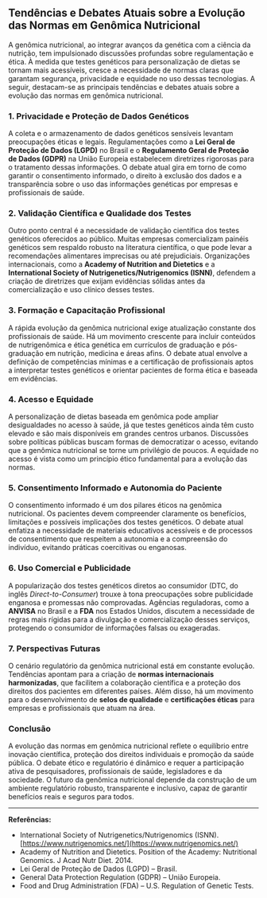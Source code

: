 
## Tendências e Debates Atuais sobre a Evolução das Normas em Genômica Nutricional

A genômica nutricional, ao integrar avanços da genética com a ciência da nutrição, tem impulsionado discussões profundas sobre regulamentação e ética. À medida que testes genéticos para personalização de dietas se tornam mais acessíveis, cresce a necessidade de normas claras que garantam segurança, privacidade e equidade no uso dessas tecnologias. A seguir, destacam-se as principais tendências e debates atuais sobre a evolução das normas em genômica nutricional.

### 1. **Privacidade e Proteção de Dados Genéticos**

A coleta e o armazenamento de dados genéticos sensíveis levantam preocupações éticas e legais. Regulamentações como a **Lei Geral de Proteção de Dados (LGPD)** no Brasil e o **Regulamento Geral de Proteção de Dados (GDPR)** na União Europeia estabelecem diretrizes rigorosas para o tratamento dessas informações. O debate atual gira em torno de como garantir o consentimento informado, o direito à exclusão dos dados e a transparência sobre o uso das informações genéticas por empresas e profissionais de saúde.

### 2. **Validação Científica e Qualidade dos Testes**

Outro ponto central é a necessidade de validação científica dos testes genéticos oferecidos ao público. Muitas empresas comercializam painéis genéticos sem respaldo robusto na literatura científica, o que pode levar a recomendações alimentares imprecisas ou até prejudiciais. Organizações internacionais, como a **Academy of Nutrition and Dietetics** e a **International Society of Nutrigenetics/Nutrigenomics (ISNN)**, defendem a criação de diretrizes que exijam evidências sólidas antes da comercialização e uso clínico desses testes.

### 3. **Formação e Capacitação Profissional**

A rápida evolução da genômica nutricional exige atualização constante dos profissionais de saúde. Há um movimento crescente para incluir conteúdos de nutrigenômica e ética genética em currículos de graduação e pós-graduação em nutrição, medicina e áreas afins. O debate atual envolve a definição de competências mínimas e a certificação de profissionais aptos a interpretar testes genéticos e orientar pacientes de forma ética e baseada em evidências.

### 4. **Acesso e Equidade**

A personalização de dietas baseada em genômica pode ampliar desigualdades no acesso à saúde, já que testes genéticos ainda têm custo elevado e são mais disponíveis em grandes centros urbanos. Discussões sobre políticas públicas buscam formas de democratizar o acesso, evitando que a genômica nutricional se torne um privilégio de poucos. A equidade no acesso é vista como um princípio ético fundamental para a evolução das normas.

### 5. **Consentimento Informado e Autonomia do Paciente**

O consentimento informado é um dos pilares éticos na genômica nutricional. Os pacientes devem compreender claramente os benefícios, limitações e possíveis implicações dos testes genéticos. O debate atual enfatiza a necessidade de materiais educativos acessíveis e de processos de consentimento que respeitem a autonomia e a compreensão do indivíduo, evitando práticas coercitivas ou enganosas.

### 6. **Uso Comercial e Publicidade**

A popularização dos testes genéticos diretos ao consumidor (DTC, do inglês *Direct-to-Consumer*) trouxe à tona preocupações sobre publicidade enganosa e promessas não comprovadas. Agências reguladoras, como a **ANVISA** no Brasil e a **FDA** nos Estados Unidos, discutem a necessidade de regras mais rígidas para a divulgação e comercialização desses serviços, protegendo o consumidor de informações falsas ou exageradas.

### 7. **Perspectivas Futuras**

O cenário regulatório da genômica nutricional está em constante evolução. Tendências apontam para a criação de **normas internacionais harmonizadas**, que facilitem a colaboração científica e a proteção dos direitos dos pacientes em diferentes países. Além disso, há um movimento para o desenvolvimento de **selos de qualidade** e **certificações éticas** para empresas e profissionais que atuam na área.

### **Conclusão**

A evolução das normas em genômica nutricional reflete o equilíbrio entre inovação científica, proteção dos direitos individuais e promoção da saúde pública. O debate ético e regulatório é dinâmico e requer a participação ativa de pesquisadores, profissionais de saúde, legisladores e da sociedade. O futuro da genômica nutricional depende da construção de um ambiente regulatório robusto, transparente e inclusivo, capaz de garantir benefícios reais e seguros para todos.

---
**Referências:**
- International Society of Nutrigenetics/Nutrigenomics (ISNN). [https://www.nutrigenomics.net/](https://www.nutrigenomics.net/)
- Academy of Nutrition and Dietetics. Position of the Academy: Nutritional Genomics. J Acad Nutr Diet. 2014.
- Lei Geral de Proteção de Dados (LGPD) – Brasil.
- General Data Protection Regulation (GDPR) – União Europeia.
- Food and Drug Administration (FDA) – U.S. Regulation of Genetic Tests.
```

